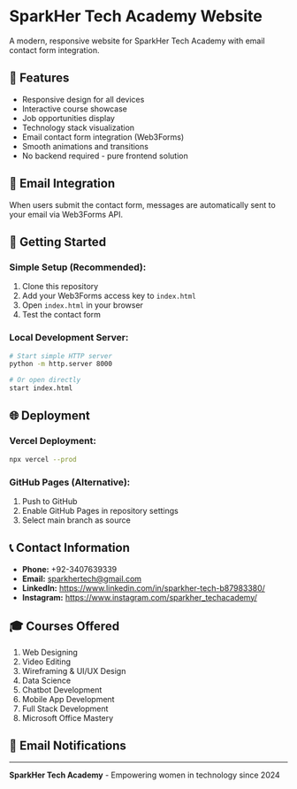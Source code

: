 # SparkHer Tech Academy Website

A modern, responsive website for SparkHer Tech Academy with email contact form integration.

## 🚀 Features

- Responsive design for all devices
- Interactive course showcase
- Job opportunities display
- Technology stack visualization
- Email contact form integration (Web3Forms)
- Smooth animations and transitions
- No backend required - pure frontend solution

## 📧 Email Integration

When users submit the contact form, messages are automatically sent to your email via Web3Forms API.



## 🚀 Getting Started

### Simple Setup (Recommended):
1. Clone this repository
2. Add your Web3Forms access key to `index.html`
3. Open `index.html` in your browser
4. Test the contact form

### Local Development Server:
```bash
# Start simple HTTP server
python -m http.server 8000

# Or open directly
start index.html
```

## 🌐 Deployment


### Vercel Deployment:
```bash
npx vercel --prod
```

### GitHub Pages (Alternative):
1. Push to GitHub
2. Enable GitHub Pages in repository settings
3. Select main branch as source

## 📞 Contact Information

- **Phone:** +92-3407639339
- **Email:** sparkhertech@gmail.com
- **LinkedIn:** https://www.linkedin.com/in/sparkher-tech-b87983380/
- **Instagram:** https://www.instagram.com/sparkher_techacademy/

## 🎓 Courses Offered

1. Web Designing
2. Video Editing
3. Wireframing & UI/UX Design
4. Data Science
5. Chatbot Development
6. Mobile App Development
7. Full Stack Development
8. Microsoft Office Mastery

## 📧 Email Notifications


---

**SparkHer Tech Academy** - Empowering women in technology since 2024